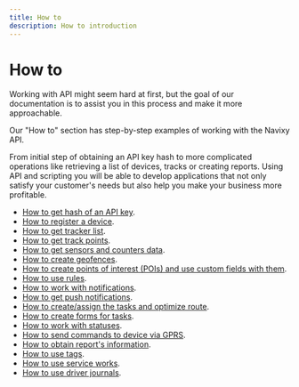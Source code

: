 ```yaml
---
title: How to
description: How to introduction
---
```


# How to

Working with API might seem hard at first, but the goal of our documentation is to assist you in this process and make
it more approachable.

Our "How to" section has step-by-step examples of working with the Navixy API.

From initial step of obtaining an API key hash to more complicated operations like retrieving a list of devices, tracks or
creating reports. Using API and scripting you will be able to develop applications that not only satisfy your customer's
needs but also help you make your business more profitable.

* [How to get hash of an API key](./get-api-key.md).
* [How to register a device](./how-to-register-a-device.md). 
* [How to get tracker list](./get-tracker-list.md).
* [How to get track points](./get-track-points.md).
* [How to get sensors and counters data](./getting-measurements-and-counters-from-devices.md).
* [How to create geofences](./how-to-create-geofences.md).
* [How to create points of interest (POIs) and use custom fields with them](./work-with-POIs.md).
* [How to use rules](./use-rules.md).
* [How to work with notifications](./how-to-work-with-notifications.md).
* [How to get push notifications](./getting-pushes.md).
* [How to create/assign the tasks and optimize route](./how-to-work-with-tasks.md).
* [How to create forms for tasks](forms-creation.md).
* [How to work with statuses](./how-to-work-with-statuses.md).
* [How to send commands to device via GPRS](./how-to-send-commands-to-device.md).
* [How to obtain report's information](./how-to-obtain-information-from-report.md).
* [How to use tags](./tags-usage.md).
* [How to use service works](./service-works-exploitation.md).
* [How to use driver journals](./driver-journals-usage.md).
